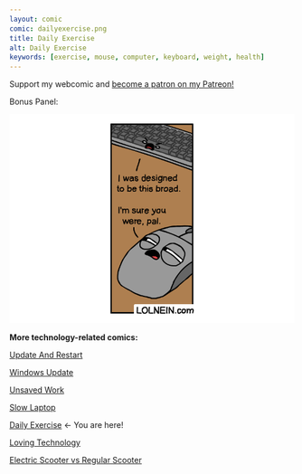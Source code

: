 ```yaml
---
layout: comic
comic: dailyexercise.png
title: Daily Exercise
alt: Daily Exercise
keywords: [exercise, mouse, computer, keyboard, weight, health]
---
```


Support my webcomic and [become a patron on my Patreon!](https://www.patreon.com/lolnein)

Bonus Panel:

![Daily Exercise Bonus Panel](/images/dailyexercise_bonus.png)


__More technology-related comics:__

[Update And Restart](https://lolnein.com/2018/01/26/updateandrestart/)

[Windows Update](https://lolnein.com/2018/06/14/windowsupdate/)

[Unsaved Work](https://lolnein.com/2018/06/18/unsavedwork/)

[Slow Laptop](https://lolnein.com/2018/08/30/slowlaptop/)

[Daily Exercise](https://lolnein.com/2019/05/28/dailyexercise/) <- You are here!

[Loving Technology](https://lolnein.com/2019/11/06/lovingtechnology/)

[Electric Scooter vs Regular Scooter](https://lolnein.com/2019/11/12/electricscootervsregularscooter/)